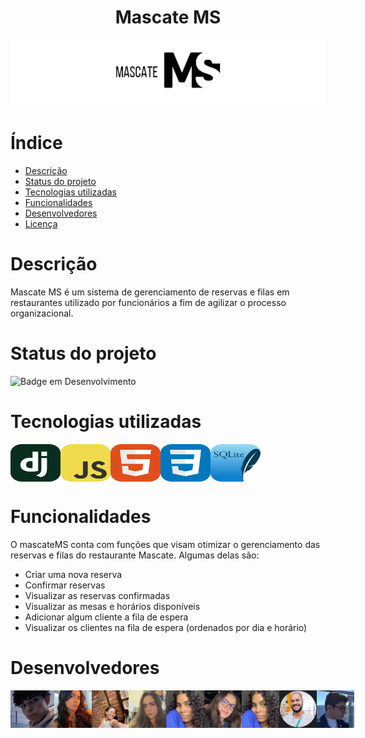 <h1 align="center"> Mascate MS </h1>

<div align="center">
  <img src="readmeImages\bannerMascate.png">
</div>

# Índice

  * [Descrição](#Descrição)
  * [Status do projeto](#Status-do-projeto)
  * [Tecnologias utilizadas](#Tecnologias-utilizadas)
  * [Funcionalidades](#Funcionalidades)
  * [Desenvolvedores](#desenvolvedores)
  * [Licença](#licença)

# Descrição

  Mascate MS é um sistema de gerenciamento de reservas e filas em restaurantes utilizado por funcionários a fim de agilizar o processo organizacional.

# Status do projeto

  ![Badge em Desenvolvimento](http://img.shields.io/static/v1?label=STATUS&message=EM%20DESENVOLVIMENTO&color=GREEN&style=for-the-badge)

# Tecnologias utilizadas

  <div style="display: inline_block; display: flex">
    <img align="center" alt="Django-icon" height="60" width="80" src="https://raw.githubusercontent.com/tandpfun/skill-icons/65dea6c4eaca7da319e552c09f4cf5a9a8dab2c8/icons/Django.svg">
    <img align="center" alt="Javascript-icon" height="60" width="80" src="https://raw.githubusercontent.com/tandpfun/skill-icons/65dea6c4eaca7da319e552c09f4cf5a9a8dab2c8/icons/JavaScript.svg">
    <img align="center" alt="html-icon" height="60" width="80" src="https://raw.githubusercontent.com/tandpfun/skill-icons/65dea6c4eaca7da319e552c09f4cf5a9a8dab2c8/icons/HTML.svg">
    <img align="center" alt="css-icon" height="60" width="80" src="https://raw.githubusercontent.com/tandpfun/skill-icons/65dea6c4eaca7da319e552c09f4cf5a9a8dab2c8/icons/CSS.svg">
    <img align="center" alt="css-icon" height="60" width="80" src="https://raw.githubusercontent.com/tandpfun/skill-icons/65dea6c4eaca7da319e552c09f4cf5a9a8dab2c8/icons/SQLite.svg">
  </div>

# Funcionalidades

O mascateMS conta com funções que visam otimizar o gerenciamento das reservas e filas do restaurante Mascate. Algumas delas são:

- Criar uma nova reserva
- Confirmar reservas
- Visualizar as reservas confirmadas
- Visualizar as mesas e horários disponíveis
- Adicionar algum cliente a fila de espera
- Visualizar os clientes na fila de espera (ordenados por dia e horário)


# Desenvolvedores

<div style="display: inline_block; display: flex">
  <img align="center" alt="Django-icon" height="60" width="80" src="readmeImages\Weslley.jpg">
  <img align="center" alt="Javascript-icon" height="60" width="80" src="readmeImages\gabriela.png">
  <img align="center" alt="html-icon" height="60" width="80" src="readmeImages\camila.png">
  <img align="center" alt="css-icon" height="60" width="80" src="readmeImages\flavia.png">
  <img align="center" alt="css-icon" height="60" width="80" src="readmeImages\louise.png">
  <img align="center" alt="css-icon" height="60" width="80" src="readmeImages\maria.png">
  <img align="center" alt="css-icon" height="60" width="80" src="readmeImages\louise.png">
  <img align="center" alt="css-icon" height="60" width="80" src="readmeImages\tairone.png">
  <img align="center" alt="css-icon" height="60" width="80" src="readmeImages\rafael.png">
</div>